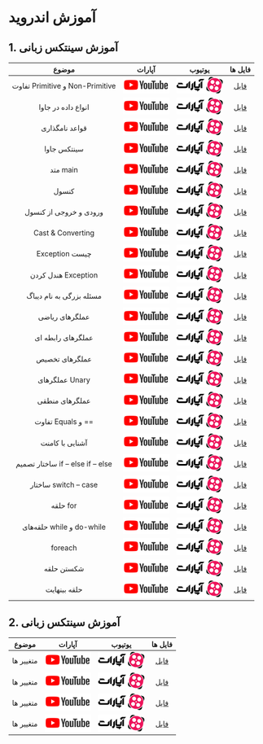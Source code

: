
# آموزش اندروید

## 1. آموزش سینتکس زبانی

| موضوع                               | آپارات                                 | یوتیوب                                  | فایل ها                                |
|:----:|:------:|:----:|:----:|
| تفاوت Primitive و Non-Primitive| ![یوتیوب](./res/drawable/logo_youtube.png)| ![logo](./res/drawable/logo.png)| [فایل]()|
| انواع داده در جاوا| ![یوتیوب](./res/drawable/logo_youtube.png)| ![logo](./res/drawable/logo.png)| [فایل]()|
| قواعد نامگذاری| ![یوتیوب](./res/drawable/logo_youtube.png)| ![logo](./res/drawable/logo.png)| [فایل]()|
| سینتکس جاوا| ![یوتیوب](./res/drawable/logo_youtube.png)| ![logo](./res/drawable/logo.png)| [فایل]()|
| متد main| ![یوتیوب](./res/drawable/logo_youtube.png)| ![logo](./res/drawable/logo.png)| [فایل]()|
| کنسول| ![یوتیوب](./res/drawable/logo_youtube.png)| ![logo](./res/drawable/logo.png)| [فایل]()|
| ورودی و خروجی از کنسول             | ![یوتیوب](./res/drawable/logo_youtube.png)| ![logo](./res/drawable/logo.png)| [فایل]()|
| Cast & Converting| ![یوتیوب](./res/drawable/logo_youtube.png)| ![logo](./res/drawable/logo.png)| [فایل]()|
| Exception چیست                       | ![یوتیوب](./res/drawable/logo_youtube.png)| ![logo](./res/drawable/logo.png)| [فایل]()|
| هندل کردن Exception| ![یوتیوب](./res/drawable/logo_youtube.png)| ![logo](./res/drawable/logo.png)| [فایل]()|
| مسئله بزرگی به نام دیباگ| ![یوتیوب](./res/drawable/logo_youtube.png)| ![logo](./res/drawable/logo.png)| [فایل]()|
| عملگرهای ریاضی| ![یوتیوب](./res/drawable/logo_youtube.png)| ![logo](./res/drawable/logo.png)| [فایل]()|
| عملگرهای رابطه ای| ![یوتیوب](./res/drawable/logo_youtube.png)| ![logo](./res/drawable/logo.png)| [فایل]()|
| عملگرهای تخصیص| ![یوتیوب](./res/drawable/logo_youtube.png)| ![logo](./res/drawable/logo.png)| [فایل]()|
| عملگرهای Unary| ![یوتیوب](./res/drawable/logo_youtube.png)| ![logo](./res/drawable/logo.png)| [فایل]()|
| عملگرهای منطقی| ![یوتیوب](./res/drawable/logo_youtube.png)| ![logo](./res/drawable/logo.png)| [فایل]()|
| تفاوت Equals و ==| ![یوتیوب](./res/drawable/logo_youtube.png)| ![logo](./res/drawable/logo.png)| [فایل]()|
| آشنایی با کامنت| ![یوتیوب](./res/drawable/logo_youtube.png)| ![logo](./res/drawable/logo.png)| [فایل]()|
| ساختار تصمیم if – else if – else    | ![یوتیوب](./res/drawable/logo_youtube.png)| ![logo](./res/drawable/logo.png)| [فایل]()|
| ساختار switch – case| ![یوتیوب](./res/drawable/logo_youtube.png)| ![logo](./res/drawable/logo.png)| [فایل]()|
| حلقه for| ![یوتیوب](./res/drawable/logo_youtube.png)| ![logo](./res/drawable/logo.png)| [فایل]()|
| حلقه‌های while و do-while| ![یوتیوب](./res/drawable/logo_youtube.png)| ![logo](./res/drawable/logo.png)| [فایل]()|
| foreach| ![یوتیوب](./res/drawable/logo_youtube.png)| ![logo](./res/drawable/logo.png)| [فایل]()|
| شکستن حلقه| ![یوتیوب](./res/drawable/logo_youtube.png)| ![logo](./res/drawable/logo.png)| [فایل]()|
| حلقه بینهایت| ![یوتیوب](./res/drawable/logo_youtube.png)| ![logo](./res/drawable/logo.png)| [فایل]()|

## 2. آموزش سینتکس زبانی

|موضوع|آپارات|یوتیوب|فایل ها|
|:-------:|:------:|:------:|:-----:|
|متغییر ها|![یوتیوب](./res/drawable/logo_youtube.png)|![logo](./res/drawable/logo.png)|[فایل]()|
|متغییر ها|![یوتیوب](./res/drawable/logo_youtube.png)|![logo](./res/drawable/logo.png)|[فایل]()|
|متغییر ها|![یوتیوب](./res/drawable/logo_youtube.png)|![logo](./res/drawable/logo.png)|[فایل]()|
|متغییر ها|![یوتیوب](./res/drawable/logo_youtube.png)|![logo](./res/drawable/logo.png)|[فایل]()|

